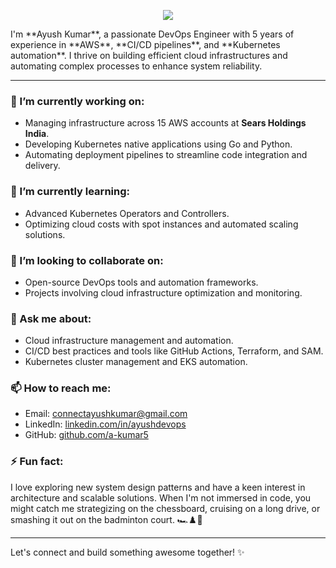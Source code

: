 <p align="center">
  <img src="https://capsule-render.vercel.app/api?text=Hey Everyone!🕹️&animation=fadeIn&type=waving&color=gradient&height=100"/>
</p>
I'm **Ayush Kumar**, a passionate DevOps Engineer with 5 years of experience in **AWS**, **CI/CD pipelines**, and **Kubernetes automation**. I thrive on building efficient cloud infrastructures and automating complex processes to enhance system reliability.

---

### 🔭 I’m currently working on:
- Managing infrastructure across 15 AWS accounts at **Sears Holdings India**.
- Developing Kubernetes native applications using Go and Python.
- Automating deployment pipelines to streamline code integration and delivery.

### 🌱 I’m currently learning:
- Advanced Kubernetes Operators and Controllers.
- Optimizing cloud costs with spot instances and automated scaling solutions.

### 👯 I’m looking to collaborate on:
- Open-source DevOps tools and automation frameworks.
- Projects involving cloud infrastructure optimization and monitoring.

### 💬 Ask me about:
- Cloud infrastructure management and automation.
- CI/CD best practices and tools like GitHub Actions, Terraform, and SAM.
- Kubernetes cluster management and EKS automation.

### 📫 How to reach me:
- Email: [connectayushkumar@gmail.com](mailto:connectayushkumar@gmail.com)
- LinkedIn: [linkedin.com/in/ayushdevops](http://www.linkedin.com/in/ayushdevops)
- GitHub: [github.com/a-kumar5](http://www.github.com/a-kumar5)

### ⚡ Fun fact:
I love exploring new system design patterns and have a keen interest in architecture and scalable solutions. When I'm not immersed in code, you might catch me strategizing on the chessboard, cruising on a long drive, or smashing it out on the badminton court. 🏎️♟️🏸

---

Let's connect and build something awesome together! ✨
